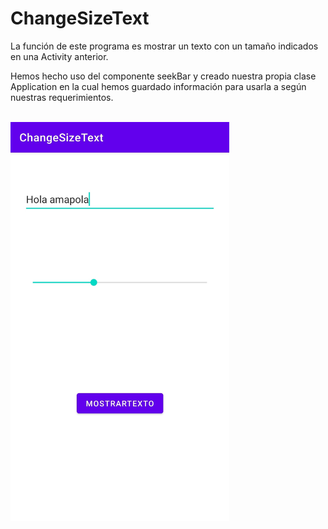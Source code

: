 <h1>ChangeSizeText</h1>

La función de este programa es mostrar un texto con un tamaño indicados
en una Activity anterior.

Hemos hecho uso del componente seekBar y creado nuestra propia clase
Application en la cual hemos guardado información para usarla a según
nuestras requerimientos.

<br>

<img src="img/change-size-text-screenshot.jpg" width="350"/>
